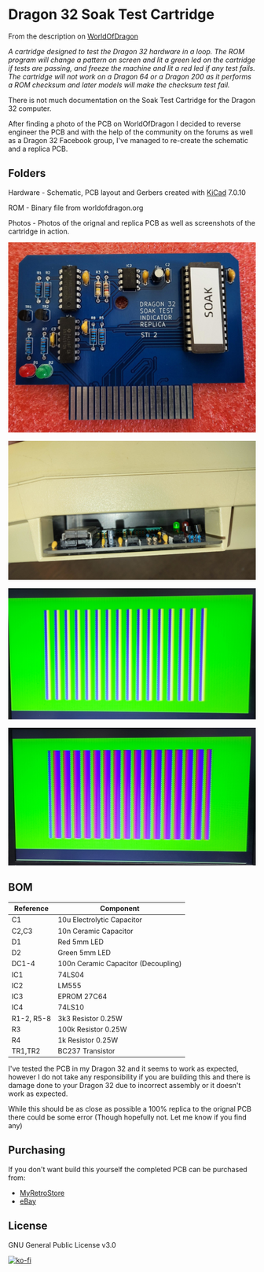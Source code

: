 # Dragon 32 Soak Test Cartridge

From the description on [WorldOfDragon](https://archive.worldofdragon.org/index.php?title=Dragon_32_Soak_Test)

_A cartridge designed to test the Dragon 32 hardware in a loop.
The ROM program will change a pattern on screen and lit a green led on the cartridge if tests are passing, and freeze the machine and lit a red led if any test fails.
The cartridge will not work on a Dragon 64 or a Dragon 200 as it performs a ROM checksum and later models will make the checksum test fail._

There is not much documentation on the Soak Test Cartridge for the Dragon 32 computer. 

After finding a photo of the PCB on WorldOfDragon I decided to reverse engineer the PCB 
and with the help of the community on the forums as well as a Dragon 32 Facebook group, I've managed to re-create the schematic and a replica PCB.

## Folders
Hardware - Schematic, PCB layout and Gerbers created with [KiCad](https://www.kicad.org/) 7.0.10

ROM - Binary file from worldofdragon.org

Photos - Photos of the orignal and replica PCB as well as screenshots of the cartridge in action. 


![PCB](https://github.com/MyRetroStore/Dragon-32-Soak-Test-Cartridge/blob/main/Photos/Dragon%2032%20Soak%20Test%20Cardridge%20Replica%20TOP.jpg)

![Inserted](https://github.com/MyRetroStore/Dragon-32-Soak-Test-Cartridge/blob/main/Photos/Dragon%2032%20Soak%20Test%20Cardridge%20Replica%20Insert1.jpg)

![Screenshot](https://github.com/MyRetroStore/Dragon-32-Soak-Test-Cartridge/blob/main/Photos/Dragon%2032%20Soak%20Test%20Cardridge%20Replica%20Screen1.jpg)

![Screenshot](https://github.com/MyRetroStore/Dragon-32-Soak-Test-Cartridge/blob/main/Photos/Dragon%2032%20Soak%20Test%20Cardridge%20Replica%20Screen2.jpg)


## BOM

| Reference  | Component                           |
| ---------- | ----------------------------------- |
| C1	       | 10u Electrolytic Capacitor          |
| C2,C3      | 10n Ceramic Capacitor               |
| D1	       | Red 5mm LED                         |
| D2	       | Green 5mm LED                       |
| DC1-4	     | 100n Ceramic Capacitor (Decoupling) |
| IC1	       | 74LS04                              |
| IC2	       | LM555                               |
| IC3	       | EPROM 27C64                         |
| IC4	       | 74LS10                              |
| R1-2, R5-8 | 3k3 Resistor 0.25W                  |
| R3         | 100k Resistor 0.25W                 |
| R4	       | 1k Resistor 0.25W                   |
| TR1,TR2    | BC237 Transistor                    |

I've tested the PCB in my Dragon 32 and it seems to work as expected, however I do not take any responsibility if you are building this and there is damage done to your Dragon 32 due to incorrect assembly or it doesn't work as expected. 

While this should be as close as possible a 100% replica to the orignal PCB there could be some error (Though hopefully not. Let me know if you find any) 

## Purchasing

If you don't want build this yourself the completed PCB can be purchased from:
- [MyRetroStore](https://myretrostore.co.uk/)
- [eBay](https://www.ebay.co.uk/str/myretrostoreuk)

## License
GNU General Public License v3.0


[![ko-fi](https://ko-fi.com/img/githubbutton_sm.svg)](https://ko-fi.com/H2H8RDX9W)




